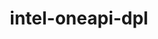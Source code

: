 ---
title: "intel-oneapi-dpl"
layout: cache
categories: [package, develop-2023-11-26]
meta: {"versions": ["2022.2.0"], "compilers": ["oneapi@=2023.2.0"], "oss": ["ubuntu20.04"], "platforms": ["linux"], "targets": ["x86_64_v3"], "stacks": ["e4s-oneapi", "root"], "num_specs": 1, "num_specs_by_stack": {"e4s-oneapi": 1, "root": 1}}
spec_details: [{"hash": "fy6jokgqlcx2xase65rirmq3zptksx6u", "compiler": "oneapi@=2023.2.0", "versions": ["2022.2.0"], "os": "ubuntu20.04", "platform": "linux", "target": "x86_64_v3", "variants": ["build_system=generic", "+envmods"], "stacks": ["e4s-oneapi", "root"], "size": "-", "tarball": "https://binaries.spack.io/develop-2023-11-26/build_cache/linux-ubuntu20.04-x86_64_v3/oneapi-2023.2.0/intel-oneapi-dpl-2022.2.0/linux-ubuntu20.04-x86_64_v3-oneapi-2023.2.0-intel-oneapi-dpl-2022.2.0-fy6jokgqlcx2xase65rirmq3zptksx6u.spack"}]
---